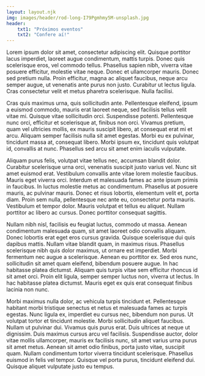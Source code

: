 ```yaml
---
layout: layout.njk
img: images/header/rod-long-I79Pgmhmy5M-unsplash.jpg
header:
    txt1: "Próximos eventos"
    txt2: "Confere aí!"
---
```

Lorem ipsum dolor sit amet, consectetur adipiscing elit. Quisque porttitor lacus imperdiet, laoreet augue condimentum, mattis turpis. Donec quis scelerisque eros, vel commodo tellus. Phasellus sapien nibh, viverra vitae posuere efficitur, molestie vitae neque. Donec et ullamcorper mauris. Donec sed pretium nulla. Proin efficitur, magna ac aliquet faucibus, neque arcu semper augue, ut venenatis ante purus non justo. Curabitur ut lectus ligula. Cras consectetur velit et metus pharetra scelerisque. Nulla facilisi.

Cras quis maximus urna, quis sollicitudin ante. Pellentesque eleifend, ipsum a euismod commodo, mauris erat laoreet neque, sed facilisis tellus velit vitae mi. Quisque vitae sollicitudin orci. Suspendisse potenti. Pellentesque nunc orci, efficitur et scelerisque at, finibus non orci. Vivamus pretium, quam vel ultricies mollis, ex mauris suscipit libero, at consequat erat mi et arcu. Aliquam semper facilisis nulla sit amet egestas. Morbi eu ex pulvinar, tincidunt massa at, consequat libero. Morbi ipsum ex, tincidunt quis volutpat id, convallis at nunc. Phasellus sed arcu sit amet enim iaculis vulputate.

Aliquam purus felis, volutpat vitae tellus nec, accumsan blandit dolor. Curabitur scelerisque urna orci, venenatis suscipit justo varius vel. Nunc sit amet euismod erat. Vestibulum convallis ante vitae lorem molestie faucibus. Mauris eget viverra orci. Interdum et malesuada fames ac ante ipsum primis in faucibus. In luctus molestie metus ac condimentum. Phasellus at posuere mauris, ac pulvinar mauris. Donec et risus lobortis, elementum velit et, porta diam. Proin sem nulla, pellentesque nec ante eu, consectetur porta mauris. Vestibulum et tempor dolor. Mauris volutpat et tellus eu aliquet. Nullam porttitor ac libero ac cursus. Donec porttitor consequat sagittis.

Nullam nibh nisl, facilisis eu feugiat luctus, commodo ut massa. Aenean condimentum malesuada quam, sit amet laoreet odio convallis aliquam. Donec lobortis erat eget eros cursus gravida. Quisque scelerisque dui quis dapibus mattis. Nullam vitae blandit quam, in maximus risus. Phasellus scelerisque nibh quis dolor maximus, ut ornare est imperdiet. Morbi fermentum nec augue a scelerisque. Aenean eu porttitor ex. Sed eros nunc, sollicitudin sit amet quam eleifend, bibendum posuere augue. In hac habitasse platea dictumst. Aliquam quis turpis vitae sem efficitur rhoncus id sit amet orci. Proin elit ligula, semper semper luctus non, viverra ut lectus. In hac habitasse platea dictumst. Mauris eget ex quis erat consequat finibus lacinia non nunc.

Morbi maximus nulla dolor, ac vehicula turpis tincidunt et. Pellentesque habitant morbi tristique senectus et netus et malesuada fames ac turpis egestas. Nunc ligula ex, imperdiet eu cursus nec, bibendum non purus. Ut volutpat tortor et tincidunt molestie. Morbi sollicitudin aliquet faucibus. Nullam ut pulvinar dui. Vivamus quis purus erat. Duis ultrices at neque ut dignissim. Duis maximus cursus arcu vel facilisis. Suspendisse auctor, dolor vitae mollis ullamcorper, mauris ex facilisis nunc, sit amet varius urna purus sit amet metus. Aenean sit amet odio finibus, porta justo vitae, suscipit quam. Nullam condimentum tortor viverra tincidunt scelerisque. Phasellus euismod in felis vel tempor. Quisque vel porta purus, tincidunt eleifend dui. Quisque aliquet vulputate justo eu tempus.